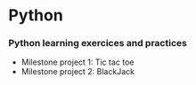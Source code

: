 # Python

### Python learning exercices and practices
- Milestone project 1: Tic tac toe
- Milestone project 2: BlackJack
